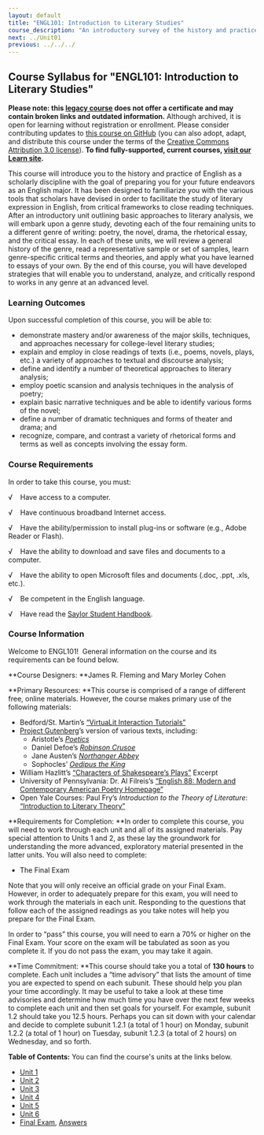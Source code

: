 ```yaml
---
layout: default
title: "ENGL101: Introduction to Literary Studies"
course_description: "An introductory survey of the history and practice of English literary and cultural expression, exploring the major genres of poetry, the novel, drama, and the critical essay."
next: ../Unit01
previous: ../../../
---
```

Course Syllabus for "ENGL101: Introduction to Literary Studies"
---------------------------------------------------------------

**Please note: this [legacy course](https://sayloracademy.zendesk.com/hc/en-us/articles/206089967) does not offer a certificate and may contain 
broken links and outdated information.** Although archived, it is open 
for learning without registration or enrollment. Please consider contributing 
updates to [this course on GitHub](https://github.com/saylordotorg/course_engl101) 
(you can also adopt, adapt, and distribute this course under the terms of 
the [Creative Commons Attribution 3.0 license](http://creativecommons.org/licenses/by/3.0/)). **To find fully-supported, current courses, [visit our 
Learn site](https://learn.saylor.org).**

This course will introduce you to the history and practice of English as
a scholarly discipline with the goal of preparing you for your future
endeavors as an English major. It has been designed to familiarize you
with the various tools that scholars have devised in order to facilitate
the study of literary expression in English, from critical frameworks to
close reading techniques. After an introductory unit outlining basic
approaches to literary analysis, we will embark upon a genre study,
devoting each of the four remaining units to a different genre of
writing: poetry, the novel, drama, the rhetorical essay, and the
critical essay. In each of these units, we will review a general history
of the genre, read a representative sample or set of samples, learn
genre-specific critical terms and theories, and apply what you have
learned to essays of your own. By the end of this course, you will have
developed strategies that will enable you to understand, analyze, and
critically respond to works in any genre at an advanced level.

### Learning Outcomes

Upon successful completion of this course, you will be able to:

-   demonstrate mastery and/or awareness of the major skills,
    techniques, and approaches necessary for college-level literary
    studies;
-   explain and employ in close readings of texts (i.e., poems, novels,
    plays, etc.) a variety of approaches to textual and discourse
    analysis;
-   define and identify a number of theoretical approaches to literary
    analysis;
-   employ poetic scansion and analysis techniques in the analysis of
    poetry;
-   explain basic narrative techniques and be able to identify various
    forms of the novel;
-   define a number of dramatic techniques and forms of theater and
    drama; and
-   recognize, compare, and contrast a variety of rhetorical forms and
    terms as well as concepts involving the essay form.

### Course Requirements

In order to take this course, you must:  
  
 √    Have access to a computer.  
  
 √    Have continuous broadband Internet access.  
  
 √    Have the ability/permission to install plug-ins or software (e.g.,
Adobe Reader or Flash).  
  
 √    Have the ability to download and save files and documents to a
computer.  
  
 √    Have the ability to open Microsoft files and documents (.doc,
.ppt, .xls, etc.).  
  
 √    Be competent in the English language.  
  
 √    Have read the [Saylor Student
Handbook](https://resources.saylor.org/archived/wp-content/uploads/2012/05/Saylor-StudentHandbook.pdf).

### Course Information

Welcome to ENGL101!  General information on the course and its
requirements can be found below.  
  
 **Course Designers: **James R. Fleming and Mary Morley Cohen  
  
 **Primary Resources: **This course is comprised of a range of different
free, online materials. However, the course makes primary use of the
following materials:  

-   Bedford/St. Martin’s [“VirtuaLit Interaction
    Tutorials”](http://bcs.bedfordstmartins.com/virtualit/default.asp?uid=0&rau=0)
-   [Project Gutenberg](http://www.gutenberg.org/)’s version of various
    texts, including:
    -   Aristotle’s
        [*Poetics*](http://www.gutenberg.org/dirs/1/9/7/1974/1974.txt)
    -   Daniel Defoe’s [*Robinson
        Crusoe*](http://www.gutenberg.org/files/521/521-h/521-h.htm)
    -   Jane Austen’s [*Northanger
        Abbey*](http://www.gutenberg.org/files/121/121-h/121-h.htm)
    -   Sophocles’ [*Oedipus the
        King*](http://www.gutenberg.org/files/31/31-h/31-h.htm)
-   William Hazlitt’s [“Characters of Shakespeare’s
    Plays”](http://www.gutenberg.org/cache/epub/5085/pg5085.html) Excerpt
-   University of Pennsylvania: Dr. Al Filreis’s [“English 88: Modern
    and Contemporary American Poetry
    Homepage”](http://writing.upenn.edu/~afilreis/88/home.html)
-   Open Yale Courses: Paul Fry’s *Introduction to the Theory of
    Literature*: [“Introduction to Literary
    Theory”](http://oyc.yale.edu/english/engl-300)

**Requirements for Completion: **In order to complete this course, you
will need to work through each unit and all of its assigned materials.
Pay special attention to Units 1 and 2, as these lay the groundwork for
understanding the more advanced, exploratory material presented in the
latter units. You will also need to complete:  

-   The Final Exam

Note that you will only receive an official grade on your Final Exam.
However, in order to adequately prepare for this exam, you will need to
work through the materials in each unit. Responding to the questions
that follow each of the assigned readings as you take notes will help
you prepare for the Final Exam.  
  
 In order to “pass” this course, you will need to earn a 70% or higher
on the Final Exam. Your score on the exam will be tabulated as soon as
you complete it. If you do not pass the exam, you may take it again.  
  
 **Time Commitment: **This course should take you a total of **130
hours** to complete. Each unit includes a “time advisory” that lists the
amount of time you are expected to spend on each subunit. These should
help you plan your time accordingly. It may be useful to take a look at
these time advisories and determine how much time you have over the next
few weeks to complete each unit and then set goals for yourself. For
example, subunit 1.2 should take you 12.5 hours. Perhaps you can sit
down with your calendar and decide to complete subunit 1.2.1 (a total of
1 hour) on Monday, subunit 1.2.2 (a total of 1 hour) on Tuesday, subunit
1.2.3 (a total of 2 hours) on Wednesday, and so forth.  
  
**Table of Contents:** You can find the course's units at the links below.

- [Unit 1](https://legacy.saylor.org/engl101/Unit01/)
- [Unit 2](https://legacy.saylor.org/engl101/Unit02/)
- [Unit 3](https://legacy.saylor.org/engl101/Unit03/)
- [Unit 4](https://legacy.saylor.org/engl101/Unit04/)
- [Unit 5](https://legacy.saylor.org/engl101/Unit05/)
- [Unit 6](https://legacy.saylor.org/engl101/Unit06/)
- [Final Exam](http://saylordotorg.github.io/LegacyExams/ENGL/ENGL101/ENGL101-FinalExam.html), [Answers](http://saylordotorg.github.io/LegacyExams/ENGL/ENGL101/ENGL101-FinalExam-Answers.html)
